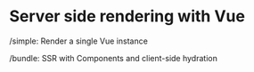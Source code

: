 # Server side rendering with Vue

/simple: Render a single Vue instance

/bundle: SSR with Components and client-side hydration
